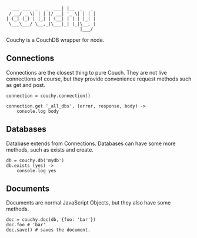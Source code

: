       ___ ___  _   _  ___| |__  _   _ 
     / __/ _ \| | | |/ __| '_ \| | | |
    | (_| (_) | |_| | (__| | | | |_| |
     \___\___/ \__,_|\___|_| |_|\__, |
                                |___/ 

Couchy is a CouchDB wrapper for node.


Connections
-----------
Connections are the closest thing to pure Couch.  They are not live connections of course, but they provide convenience request methods such as get and post.

    connection = couchy.connection()

    connection.get '_all_dbs', (error, response, body) ->
        console.log body


Databases
---------
Database extends from Connections.  Databases can have some more methods, such as exists and create.

    db = couchy.db('mydb')
    db.exists (yes) ->
        console.log yes

Documents
---------
Documents are normal JavaScript Objects, but they also have some methods.

    doc = couchy.doc(db, {foo: 'bar'})
    doc.foo # 'bar'
    doc.save() # saves the document.
